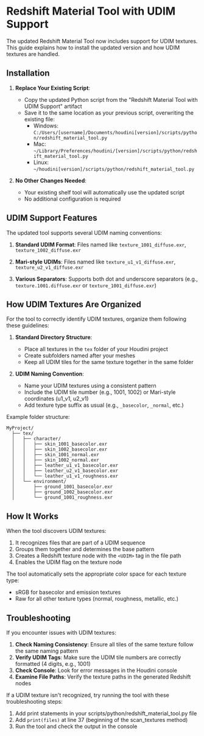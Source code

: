 # Redshift Material Tool with UDIM Support

The updated Redshift Material Tool now includes support for UDIM textures. This guide explains how to install the updated version and how UDIM textures are handled.

## Installation

1. **Replace Your Existing Script**:
   - Copy the updated Python script from the "Redshift Material Tool with UDIM Support" artifact
   - Save it to the same location as your previous script, overwriting the existing file:
     - Windows: `C:/Users/[username]/Documents/houdini[version]/scripts/python/redshift_material_tool.py`
     - Mac: `~/Library/Preferences/houdini/[version]/scripts/python/redshift_material_tool.py`
     - Linux: `~/houdini[version]/scripts/python/redshift_material_tool.py`

2. **No Other Changes Needed**:
   - Your existing shelf tool will automatically use the updated script
   - No additional configuration is required

## UDIM Support Features

The updated tool supports several UDIM naming conventions:

1. **Standard UDIM Format**: Files named like `texture_1001_diffuse.exr`, `texture_1002_diffuse.exr`

2. **Mari-style UDIMs**: Files named like `texture_u1_v1_diffuse.exr`, `texture_u2_v1_diffuse.exr`

3. **Various Separators**: Supports both dot and underscore separators (e.g., `texture.1001.diffuse.exr` or `texture_1001_diffuse.exr`)

## How UDIM Textures Are Organized

For the tool to correctly identify UDIM textures, organize them following these guidelines:

1. **Standard Directory Structure**:
   - Place all textures in the `tex` folder of your Houdini project
   - Create subfolders named after your meshes
   - Keep all UDIM tiles for the same texture together in the same folder

2. **UDIM Naming Convention**:
   - Name your UDIM textures using a consistent pattern
   - Include the UDIM tile number (e.g., 1001, 1002) or Mari-style coordinates (u1_v1, u2_v1)
   - Add texture type suffix as usual (e.g., `_basecolor`, `_normal`, etc.)

Example folder structure:
```
MyProject/
  ├── tex/
  │   ├── character/
  │   │   ├── skin_1001_basecolor.exr
  │   │   ├── skin_1002_basecolor.exr
  │   │   ├── skin_1001_normal.exr
  │   │   ├── skin_1002_normal.exr
  │   │   ├── leather_u1_v1_basecolor.exr
  │   │   ├── leather_u2_v1_basecolor.exr
  │   │   └── leather_u1_v1_roughness.exr
  │   └── environment/
  │       ├── ground_1001_basecolor.exr
  │       ├── ground_1002_basecolor.exr
  │       └── ground_1001_roughness.exr
```

## How It Works

When the tool discovers UDIM textures:

1. It recognizes files that are part of a UDIM sequence
2. Groups them together and determines the base pattern
3. Creates a Redshift texture node with the `<UDIM>` tag in the file path
4. Enables the UDIM flag on the texture node

The tool automatically sets the appropriate color space for each texture type:
- sRGB for basecolor and emission textures
- Raw for all other texture types (normal, roughness, metallic, etc.)

## Troubleshooting

If you encounter issues with UDIM textures:

1. **Check Naming Consistency**: Ensure all tiles of the same texture follow the same naming pattern
2. **Verify UDIM Tags**: Make sure the UDIM tile numbers are correctly formatted (4 digits, e.g., 1001)
3. **Check Console**: Look for error messages in the Houdini console
4. **Examine File Paths**: Verify the texture paths in the generated Redshift nodes

If a UDIM texture isn't recognized, try running the tool with these troubleshooting steps:
1. Add print statements in your scripts/python/redshift_material_tool.py file
2. Add `print(files)` at line 37 (beginning of the scan_textures method)
3. Run the tool and check the output in the console